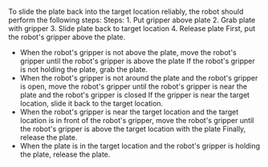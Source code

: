 To slide the plate back into the target location reliably, the robot should perform the following steps:
Steps: 1. Put gripper above plate  2. Grab plate with gripper  3. Slide plate back to target location  4. Release plate
First, put the robot's gripper above the plate.
- When the robot's gripper is not above the plate, move the robot's gripper until the robot's gripper is above the plate
If the robot's gripper is not holding the plate, grab the plate.
- When the robot's gripper is not around the plate and the robot's gripper is open, move the robot's gripper until the robot's gripper is near the plate and the robot's gripper is closed
If the gripper is near the target location, slide it back to the target location.
- When the robot's gripper is near the target location and the target location is in front of the robot's gripper, move the robot's gripper until the robot's gripper is above the target location with the plate
Finally, release the plate.
- When the plate is in the target location and the robot's gripper is holding the plate, release the plate.